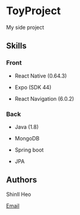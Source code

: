 # ToyProject
My side project

## Skills
### Front
* React Native (0.64.3)
  
* Expo (SDK 44)
  
* React Navigation (6.0.2)
  
### Back
* Java (1.8)
  
* MongoDB
  
* Spring boot
  
* JPA
  
## Authors

ShinIl Heo

[Email](shinilheo0205@gmail.com)
